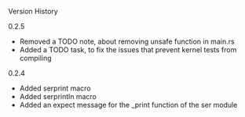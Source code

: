 Version History

0.2.5
 - Removed a TODO note, about removing unsafe function in main.rs
 - Added a TODO task, to fix the issues that prevent kernel tests from compiling


0.2.4
 - Added serprint macro
 - Added serprintln macro
 - Added an expect message for the _print function of the ser module


